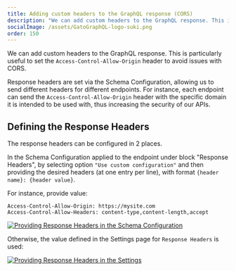 ```yaml
---
title: Adding custom headers to the GraphQL response (CORS)
description: "We can add custom headers to the GraphQL response. This is particularly useful to set the 'Access-Control-Allow-Origin' header to avoid issues with CORS."
socialImage: /assets/GatoGraphQL-logo-suki.png
order: 150
---
```


We can add custom headers to the GraphQL response. This is particularly useful to set the `Access-Control-Allow-Origin` header to avoid issues with CORS.

Response headers are set via the Schema Configuration, allowing us to send different headers for different endpoints. For instance, each endpoint can send the `Access-Control-Allow-Origin` header with the specific domain it is intended to be used with, thus increasing the security of our APIs.

## Defining the Response Headers

The response headers can be configured in 2 places.

In the Schema Configuration applied to the endpoint under block "Response Headers", by selecting option `"Use custom configuration"` and then providing the desired headers (at one entry per line), with format `{header name}: {header value}`.

For instance, provide value:

```apacheconf
Access-Control-Allow-Origin: https://mysite.com
Access-Control-Allow-Headers: content-type,content-length,accept
```

<div class="img-width-610">

<a href="/assets/guides/upstream/schema-configuration-response-headers.png" target="_blank">![Providing Response Headers in the Schema Configuration](/assets/guides/upstream/schema-configuration-response-headers.png "Providing Response Headers in the Schema Configuration")</a>

</div>

Otherwise, the value defined in the Settings page for `Response Headers` is used:

<div class="img-width-1024">

<a href="/assets/guides/upstream/settings-response-headers.png" target="_blank">![Providing Response Headers in the Settings](/assets/guides/upstream/settings-response-headers.png "Providing Response Headers in the Settings")</a>

</div>
